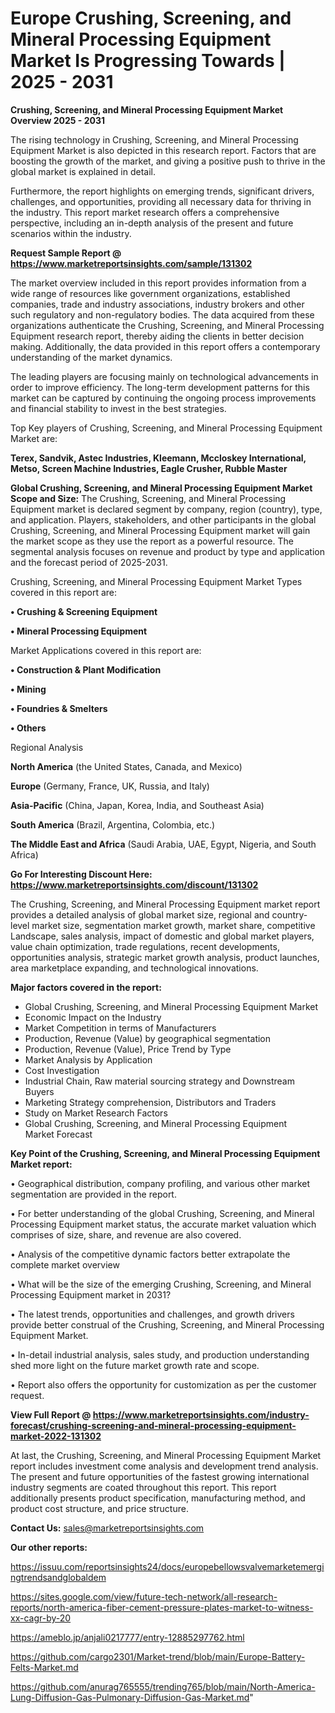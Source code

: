 # Europe Crushing, Screening, and Mineral Processing Equipment Market Is Progressing Towards | 2025 - 2031

<Strong> Crushing, Screening, and Mineral Processing Equipment Market Overview 2025 - 2031</strong>

The rising technology in Crushing, Screening, and Mineral Processing Equipment Market is also depicted in this research report. Factors that are boosting the growth of the market, and giving a positive push to thrive in the global market is explained in detail.

Furthermore, the report highlights on emerging trends, significant drivers, challenges, and opportunities, providing all necessary data for thriving in the industry. This report market research offers a comprehensive perspective, including an in-depth analysis of the present and future scenarios within the industry.

<strong>Request Sample Report @ <a href=https://www.marketreportsinsights.com/sample/131302>https://www.marketreportsinsights.com/sample/131302</a></strong>

The market overview included in this report provides information from a wide range of resources like government organizations, established companies, trade and industry associations, industry brokers and other such regulatory and non-regulatory bodies. The data acquired from these organizations authenticate the Crushing, Screening, and Mineral Processing Equipment research report, thereby aiding the clients in better decision making. Additionally, the data provided in this report offers a contemporary understanding of the market dynamics.

The leading players are focusing mainly on technological advancements in order to improve efficiency. The long-term development patterns for this market can be captured by continuing the ongoing process improvements and financial stability to invest in the best strategies.

Top Key players of Crushing, Screening, and Mineral Processing Equipment Market are:

<strong>Terex, Sandvik, Astec Industries, Kleemann, Mccloskey International, Metso, Screen Machine Industries, Eagle Crusher, Rubble Master</strong>

<strong><b>Global Crushing, Screening, and Mineral Processing Equipment Market Scope and Size:</b></strong>
The Crushing, Screening, and Mineral Processing Equipment market is declared segment by company, region (country), type, and application. Players, stakeholders, and other participants in the global Crushing, Screening, and Mineral Processing Equipment market will gain the market scope as they use the report as a powerful resource. The segmental analysis focuses on revenue and product by type and application and the forecast period of 2025-2031.

Crushing, Screening, and Mineral Processing Equipment Market Types covered in this report are:

<strong>• Crushing & Screening Equipment

• Mineral Processing Equipment</strong>

Market Applications covered in this report are:

<strong>• Construction & Plant Modification

• Mining

• Foundries & Smelters

• Others</strong> 

Regional Analysis

<strong>North America</strong> (the United States, Canada, and Mexico)

<strong>Europe</strong> (Germany, France, UK, Russia, and Italy)

<strong>Asia-Pacific</strong> (China, Japan, Korea, India, and Southeast Asia)

<strong>South America</strong> (Brazil, Argentina, Colombia, etc.)

<strong>The Middle East and Africa</strong> (Saudi Arabia, UAE, Egypt, Nigeria, and South Africa)

<strong>Go For Interesting Discount Here: <a href=https://www.marketreportsinsights.com/discount/131302>https://www.marketreportsinsights.com/discount/131302</a></strong>

The Crushing, Screening, and Mineral Processing Equipment market report provides a detailed analysis of global market size, regional and country-level market size, segmentation market growth, market share, competitive Landscape, sales analysis, impact of domestic and global market players, value chain optimization, trade regulations, recent developments, opportunities analysis, strategic market growth analysis, product launches, area marketplace expanding, and technological innovations.

<strong><b>Major factors covered in the report:</b></strong>
<ul>
  <li>Global Crushing, Screening, and Mineral Processing Equipment Market </li>
  <li>Economic Impact on the Industry</li>
  <li>Market Competition in terms of Manufacturers</li>
  <li>Production, Revenue (Value) by geographical segmentation</li>
  <li>Production, Revenue (Value), Price Trend by Type</li>
  <li>Market Analysis by Application</li>
  <li>Cost Investigation</li>
  <li>Industrial Chain, Raw material sourcing strategy and Downstream Buyers</li>
  <li>Marketing Strategy comprehension, Distributors and Traders</li>
  <li>Study on Market Research Factors</li>
  <li>Global Crushing, Screening, and Mineral Processing Equipment Market Forecast</li>
</ul>

<strong><b>Key Point of the Crushing, Screening, and Mineral Processing Equipment Market report:</b></strong>

• Geographical distribution, company profiling, and various other market segmentation are provided in the report.

• For better understanding of the global Crushing, Screening, and Mineral Processing Equipment market status, the accurate market valuation which comprises of size, share, and revenue are also covered.

• Analysis of the competitive dynamic factors better extrapolate the complete market overview

• What will be the size of the emerging Crushing, Screening, and Mineral Processing Equipment market in 2031?

• The latest trends, opportunities and challenges, and growth drivers provide better construal of the Crushing, Screening, and Mineral Processing Equipment Market.

• In-detail industrial analysis, sales study, and production understanding shed more light on the future market growth rate and scope.

• Report also offers the opportunity for customization as per the customer request.

<strong><b>View Full Report @ <a href=https://www.marketreportsinsights.com/industry-forecast/crushing-screening-and-mineral-processing-equipment-market-2022-131302>https://www.marketreportsinsights.com/industry-forecast/crushing-screening-and-mineral-processing-equipment-market-2022-131302</a></b></strong>


At last, the Crushing, Screening, and Mineral Processing Equipment Market report includes investment come analysis and development trend analysis. The present and future opportunities of the fastest growing international industry segments are coated throughout this report. This report additionally presents product specification, manufacturing method, and product cost structure, and price structure.

<strong>Contact Us:</strong>
sales@marketreportsinsights.com

<strong>Our other reports:</strong>

<a href=https://issuu.com/reportsinsights24/docs/europebellowsvalvemarketemergingtrendsandglobaldem>https://issuu.com/reportsinsights24/docs/europebellowsvalvemarketemergingtrendsandglobaldem</a>

<a href=https://sites.google.com/view/future-tech-network/all-research-reports/north-america-fiber-cement-pressure-plates-market-to-witness-xx-cagr-by-20>https://sites.google.com/view/future-tech-network/all-research-reports/north-america-fiber-cement-pressure-plates-market-to-witness-xx-cagr-by-20</a>

<a href=https://ameblo.jp/anjali0217777/entry-12885297762.html>https://ameblo.jp/anjali0217777/entry-12885297762.html</a>

<a href=https://github.com/cargo2301/Market-trend/blob/main/Europe-Battery-Felts-Market.md>https://github.com/cargo2301/Market-trend/blob/main/Europe-Battery-Felts-Market.md</a>

<a href=https://github.com/anurag765555/trending765/blob/main/North-America-Lung-Diffusion-Gas-Pulmonary-Diffusion-Gas-Market.md>https://github.com/anurag765555/trending765/blob/main/North-America-Lung-Diffusion-Gas-Pulmonary-Diffusion-Gas-Market.md</a>"
